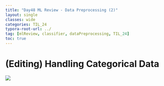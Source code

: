 ```yaml
---
title: "Day48 ML Review - Data Preprocessing (2)"
layout: single
classes: wide
categories: TIL_24
typora-root-url: ../
tag: [mlReview, classifier, dataPreprocessing, TIL_24]
toc: true 
---
```


# (Editing) Handling Categorical Data

<img src="/blog/images/2024-08-07-TIL24_Day48/F6EB4DB5-A21F-4352-AF12-57B2710381F1_1_102_o.jpeg">



<br><br>

